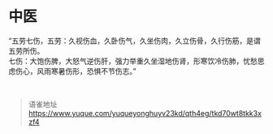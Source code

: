 # 中医
“五劳七伤，五劳：久视伤血，久卧伤气，久坐伤肉，久立伤骨，久行伤筋，是谓五劳所伤。 　　  
七伤：大饱伤脾，大怒气逆伤肝，强力举重久坐湿地伤肾，形寒饮冷伤肺，忧愁思虑伤心，风雨寒暑伤形，恐惧不节伤志。”

<br>
  
> 语雀地址 https://www.yuque.com/yuqueyonghuyv23kd/qth4eg/tkd70wt8tkk3xzf4